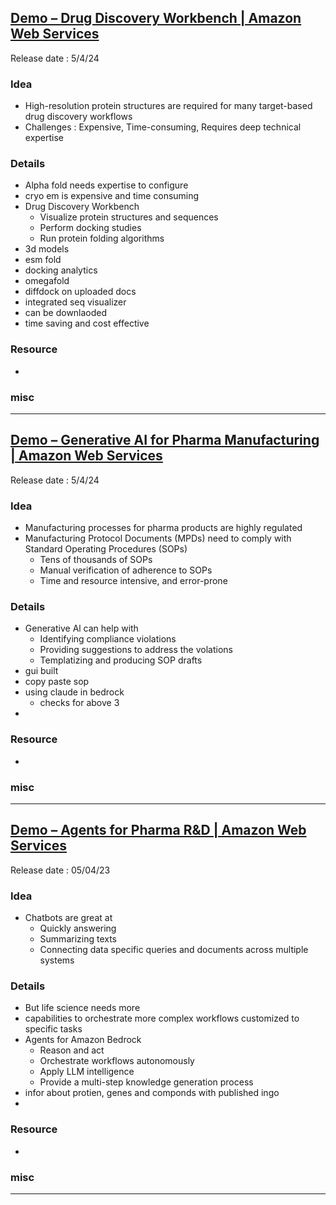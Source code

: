 ## [Demo – Drug Discovery Workbench | Amazon Web Services](https://youtu.be/Y8woI9j5uw0)
Release date : 5/4/24
### Idea
- High-resolution protein structures are required for many target-based drug discovery workflows
- Challenges : Expensive, Time-consuming, Requires deep technical expertise

### Details
- Alpha fold needs expertise to configure
- cryo em is expensive and time consuming
- Drug Discovery Workbench
    - Visualize protein structures and sequences
    - Perform docking studies
    - Run protein folding algorithms
- 3d models
- esm fold
- docking analytics
- omegafold
- diffdock on uploaded docs
- integrated seq visualizer
- can be downlaoded
- time saving and cost effective

### Resource
- 

### misc
 
---


## [Demo – Generative AI for Pharma Manufacturing | Amazon Web Services](https://youtu.be/CO9UqbZqbak)
Release date : 5/4/24
### Idea
- Manufacturing processes for pharma products are highly regulated
- Manufacturing Protocol Documents (MPDs) need to comply with Standard Operating Procedures (SOPs)
    - Tens of thousands of SOPs
    - Manual verification of adherence to SOPs
    - Time and resource intensive, and error-prone

### Details
- Generative Al can help with
    - Identifying compliance violations
    - Providing suggestions to address the volations
    - Templatizing and producing SOP drafts
- gui built
- copy paste sop
- using claude in bedrock
    - checks for above 3
- 
### Resource
- 

### misc
 
---
## [Demo – Agents for Pharma R&D | Amazon Web Services](https://youtu.be/eDgS2lkP5o8)
Release date : 05/04/23
### Idea
- Chatbots are great at
    - Quickly answering
    - Summarizing texts
    - Connecting data specific queries and documents across multiple systems

### Details
- But life science needs more
- capabilities to orchestrate more complex workflows customized to specific tasks
- Agents for Amazon Bedrock
    - Reason and act
    - Orchestrate workflows autonomously
    - Apply LLM intelligence
    - Provide a multi-step knowledge generation process
- infor about protien, genes and componds with published ingo
- 

### Resource
- 

### misc
 
---
